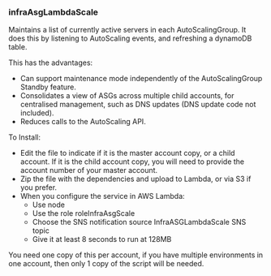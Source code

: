 ### infraAsgLambdaScale

Maintains a list of currently active servers in each AutoScalingGroup. It does this by listening to AutoScaling events, and refreshing a dynamoDB table.

This has the advantages:
- Can support maintenance mode independently of the AutoScalingGroup Standby feature. 
- Consolidates a view of ASGs across multiple child accounts, for centralised management, such as DNS updates (DNS update code not included).
- Reduces calls to the AutoScaling API.

To Install:

- Edit the file to indicate if it is the master account copy, or a child account. If it is the child account copy, you will need to provide the account number of your master account. 
- Zip the file with the dependencies and upload to Lambda, or via S3 if you prefer.
- When you configure the service in AWS Lambda:
    - Use node
    - Use the role roleInfraAsgScale
    - Choose the SNS notification source InfraASGLambdaScale SNS topic
    - Give it at least 8 seconds to run at 128MB
    
You need one copy of this per account, if you have multiple environments in one account, then only 1 copy of the script will be needed.

